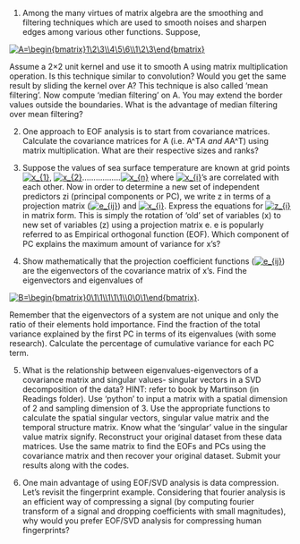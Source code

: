 
1.	Among the many virtues of matrix algebra are the smoothing and filtering techniques which are used to smooth noises and sharpen edges among various other functions. Suppose,




<a href="https://www.codecogs.com/eqnedit.php?latex=A=\begin{bmatrix}1\2\3\\4\5\6\\1\2\3\end{bmatrix}" target="_blank"><img src="https://latex.codecogs.com/gif.latex?A=\begin{bmatrix}1\2\3\\4\5\6\\1\2\3\end{bmatrix}" title="A=\begin{bmatrix}1\2\3\\4\5\6\\1\2\3\end{bmatrix}" /></a>

Assume a 2×2 unit kernel and use it to smooth A using matrix multiplication operation. Is this technique similar to convolution?
Would you get the same result by sliding the kernel over A? This technique is also called ‘mean filtering’. Now compute ‘median filtering’ on A. You may extend the border values outside the boundaries. What is the advantage of median filtering over mean filtering?

2.	One approach to EOF analysis is to start from covariance matrices. Calculate the covariance matrices for A (i.e. A^T*A and A*A^T) using matrix multiplication. What are their respective sizes and ranks?

3.	Suppose the values of sea surface temperature are known at grid points <a href="https://www.codecogs.com/eqnedit.php?latex=x_{1}" target="_blank"><img src="https://latex.codecogs.com/gif.latex?x_{1}" title="x_{1}" /></a>, <a href="https://www.codecogs.com/eqnedit.php?latex=x_{2}" target="_blank"><img src="https://latex.codecogs.com/gif.latex?x_{2}" title="x_{2}" /></a>……………..<a href="https://www.codecogs.com/eqnedit.php?latex=x_{n}" target="_blank"><img src="https://latex.codecogs.com/gif.latex?x_{n}" title="x_{n}" /></a> 
where <a href="https://www.codecogs.com/eqnedit.php?latex=x_{i}" target="_blank"><img src="https://latex.codecogs.com/gif.latex?x_{i}" title="x_{i}" /></a>’s are correlated with each other. Now in order to determine a new set of independent predictors zi (principal components or PC), we write z in terms of a projection matrix (<a href="https://www.codecogs.com/eqnedit.php?latex=e_{ij}" target="_blank"><img src="https://latex.codecogs.com/gif.latex?e_{ij}" title="e_{ij}" /></a>) and <a href="https://www.codecogs.com/eqnedit.php?latex=x_{i}" target="_blank"><img src="https://latex.codecogs.com/gif.latex?x_{i}" title="x_{i}" /></a>. Express the equations for <a href="https://www.codecogs.com/eqnedit.php?latex=z_{i}" target="_blank"><img src="https://latex.codecogs.com/gif.latex?z_{i}" title="z_{i}" /></a> in matrix form. This is simply the rotation of ‘old’ set of variables (x) to new set of variables (z) using a projection matrix e. e is popularly referred to as Empirical orthogonal function (EOF). Which component of PC explains the maximum amount of variance for x’s?

4.	Show mathematically that the projection coefficient functions (<a href="https://www.codecogs.com/eqnedit.php?latex=e_{ij}" target="_blank"><img src="https://latex.codecogs.com/gif.latex?e_{ij}" title="e_{ij}" /></a>) are the eigenvectors of the covariance matrix of x’s. Find the eigenvectors and eigenvalues of 


<a href="https://www.codecogs.com/eqnedit.php?latex=B=\begin{bmatrix}0\1\1\\1\1\1\\0\0\1\end{bmatrix}" target="_blank"><img src="https://latex.codecogs.com/gif.latex?B=\begin{bmatrix}0\1\1\\1\1\1\\0\0\1\end{bmatrix}" title="B=\begin{bmatrix}0\1\1\\1\1\1\\0\0\1\end{bmatrix}" /></a>. 



Remember that the eigenvectors of a system are not unique and only the ratio of their elements hold importance. Find the fraction of the total variance explained by the first PC in terms of its eigenvalues (with some research). Calculate the percentage of cumulative variance for each PC term.

5.	What is the relationship between eigenvalues-eigenvectors of a covariance matrix and singular values- singular vectors in a SVD decomposition of the data? HINT: refer to book by Martinson (in Readings folder). Use ‘python’ to input a matrix with a spatial dimension of 2 and sampling dimension of 3. Use the appropriate functions to calculate the spatial singular vectors, singular value matrix and the temporal structure matrix. Know what the ‘singular’ value in the singular value matrix signify. Reconstruct your original dataset from these data matrices. Use the same matrix to find the EOFs and PCs using the covariance matrix and then recover your original dataset. Submit your results along with the codes.

6.	One main advantage of using EOF/SVD analysis is data compression. Let’s revisit the fingerprint example. Considering that fourier analysis is an efficient way of compressing a signal (by computing fourier transform of a signal and dropping coefficients with small magnitudes), why would you prefer EOF/SVD analysis for compressing human fingerprints?
